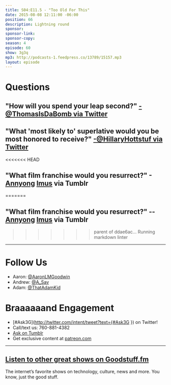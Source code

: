 ```yaml
---
title: S04:E11.5 - "Too Old For This"
date: 2015-08-08 12:11:00 -06:00
position: 66
description: Lightning round
sponsor: 
sponsor-link: 
sponsor-copy: 
season: 4
episode: 60
show: 3g3q
mp3: http://podcasts-1.feedpress.co/13789/15157.mp3
layout: episode
---
```


# Questions

## "How will you spend your leap second?" [-@ThomasIsDaBomb via Twitter](http://twitter.com/ThomasIsDaBomb/status/615782966740910080)

## "What 'most likely to' superlative would you be most honored to receive?" [-@HillaryHottstuf via Twitter](http://ift.tt/1Fm1Sps)

<<<<<<< HEAD
## "What film franchise would you resurrect?" -[Annyong](http://i.giphy.com/hENdDJcZxpWZG.gif) [Imus](http://l.gdwn.co/1hztm.gif) via Tumblr
=======
## "What film franchise would you resurrect?" -- [Annyong](http://i.giphy.com/hENdDJcZxpWZG.gif) [Imus](http://l.gdwn.co/1hztm.gif) via Tumblr
>>>>>>> parent of ddae6ac... Running markdown linter

***

# Follow Us
* Aaron: [@AaronLMGoodwin](http://twitter.com/aaronlmgoodwin)
* Andrew: [@A_Sav](http://twitter.com/a_sav)
* Adam: [@ThatAdamKid](http://twitter.com/thatadamkid)

# Braaaaaand Engagement
* [#Ask3G](http://twitter.com/intent/tweet?text={#Ask3G }) on Twitter!
* Call/text us: 760-881-4382
* [Ask on Tumblr](http://3g3q.co/ask)
* Get exclusive content at [patreon.com](http://www.patreon.com/3g3q)

***

## [Listen to other great shows on Goodstuff.fm](http://goodstuff.fm/)
The internet’s favorite shows on technology, culture, news and more. You know, just the good stuff.
